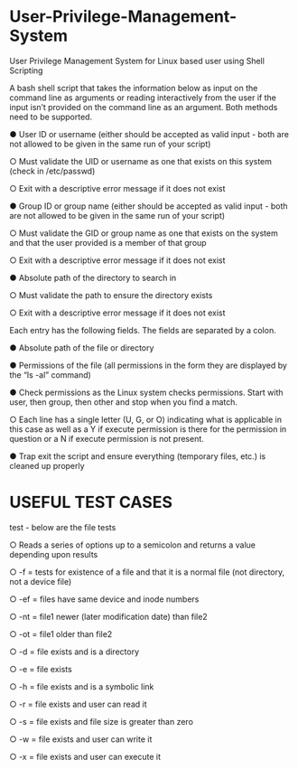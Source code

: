 # User-Privilege-Management-System
User Privilege Management System for Linux based user using Shell Scripting


A bash shell script that takes the information below as input on the command line as
arguments or reading interactively from the user if the input isn’t provided on the command line
as an argument. Both methods need to be supported.

● User ID or username (either should be accepted as valid input - both are not allowed to
be given in the same run of your script)

○ Must validate the UID or username as one that exists on this system (check in
/etc/passwd)

○ Exit with a descriptive error message if it does not exist

● Group ID or group name (either should be accepted as valid input - both are not allowed
to be given in the same run of your script)

○ Must validate the GID or group name as one that exists on the system and that
the user provided is a member of that group

○ Exit with a descriptive error message if it does not exist

● Absolute path of the directory to search in

○ Must validate the path to ensure the directory exists

○ Exit with a descriptive error message if it does not exist


Each entry has the following fields. The fields are separated by a colon.

● Absolute path of the file or directory

● Permissions of the file (all permissions in the form they are displayed by the “ls -al”
command)

● Check permissions as the Linux system checks permissions. Start with user, then
group, then other and stop when you find a match.

○ Each line has a single letter (U, G, or O) indicating what is applicable in
this case as well as a Y if execute permission is there for the permission in
question or a N if execute permission is not present.

● Trap exit the script and ensure everything (temporary files, etc.) is cleaned up
properly




# USEFUL TEST CASES

test - below are the file tests

○ Reads a series of options up to a semicolon and returns a value depending upon results

○ -f = tests for existence of a file and that it is a normal file (not directory, not a device file)

○ -ef = files have same device and inode numbers

○ -nt = file1 newer (later modification date) than file2

○ -ot = file1 older than file2

○ -d = file exists and is a directory

○ -e = file exists

○ -h = file exists and is a symbolic link

○ -r = file exists and user can read it

○ -s = file exists and file size is greater than zero

○ -w = file exists and user can write it

○ -x = file exists and user can execute it

